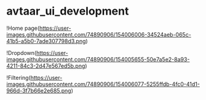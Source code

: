# avtaar_ui_development


!Home page(https://user-images.githubusercontent.com/74890906/154006006-34524aeb-065c-41b5-a5b0-7ade307798d3.png)

!Dropdown(https://user-images.githubusercontent.com/74890906/154005655-50e7a5e2-8a93-4211-84c3-2d47e567ed5b.png)


!Filtering(https://user-images.githubusercontent.com/74890906/154006077-5255ffdb-4fc0-41d1-966d-3f7b66e2e685.png)

